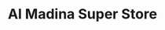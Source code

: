 ---
title: "Al Madina Super Store"
url: /karachi/al-madina-super-store-shop-no-3-2-mehmoodabad-rd-opp-bank-islami-mehmoodabad/
shop: general
---